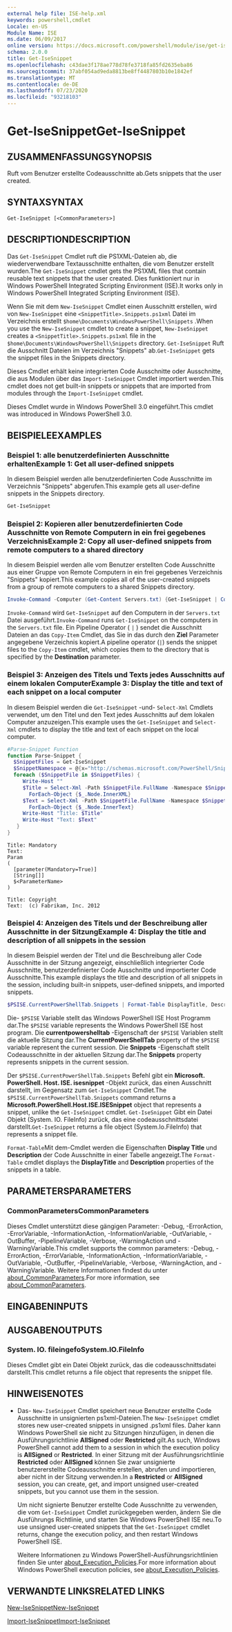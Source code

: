 ```yaml
---
external help file: ISE-help.xml
keywords: powershell,cmdlet
Locale: en-US
Module Name: ISE
ms.date: 06/09/2017
online version: https://docs.microsoft.com/powershell/module/ise/get-isesnippet?view=powershell-5.1&WT.mc_id=ps-gethelp
schema: 2.0.0
title: Get-IseSnippet
ms.openlocfilehash: c43dae3f178ae778d78fe3718fa85fd2635eba86
ms.sourcegitcommit: 37abf054ad9eda8813be8ff4487803b10e1842ef
ms.translationtype: MT
ms.contentlocale: de-DE
ms.lasthandoff: 07/23/2020
ms.locfileid: "93218103"
---
```

# <span data-ttu-id="46d25-103">Get-IseSnippet</span><span class="sxs-lookup"><span data-stu-id="46d25-103">Get-IseSnippet</span></span>

## <span data-ttu-id="46d25-104">ZUSAMMENFASSUNG</span><span class="sxs-lookup"><span data-stu-id="46d25-104">SYNOPSIS</span></span>
<span data-ttu-id="46d25-105">Ruft vom Benutzer erstellte Codeausschnitte ab.</span><span class="sxs-lookup"><span data-stu-id="46d25-105">Gets snippets that the user created.</span></span>

## <span data-ttu-id="46d25-106">SYNTAX</span><span class="sxs-lookup"><span data-stu-id="46d25-106">SYNTAX</span></span>

```
Get-IseSnippet [<CommonParameters>]
```

## <span data-ttu-id="46d25-107">DESCRIPTION</span><span class="sxs-lookup"><span data-stu-id="46d25-107">DESCRIPTION</span></span>

<span data-ttu-id="46d25-108">Das `Get-IseSnippet` Cmdlet ruft die PS1XML-Dateien ab, die wiederverwendbare Textausschnitte enthalten, die vom Benutzer erstellt wurden.</span><span class="sxs-lookup"><span data-stu-id="46d25-108">The `Get-IseSnippet` cmdlet gets the PS1XML files that contain reusable text snippets that the user created.</span></span> <span data-ttu-id="46d25-109">Dies funktioniert nur in Windows PowerShell Integrated Scripting Environment (ISE).</span><span class="sxs-lookup"><span data-stu-id="46d25-109">It works only in Windows PowerShell Integrated Scripting Environment (ISE).</span></span>

<span data-ttu-id="46d25-110">Wenn Sie mit dem `New-IseSnippet` Cmdlet einen Ausschnitt erstellen, wird von `New-IseSnippet` eine `<SnippetTitle>.Snippets.ps1xml` Datei im Verzeichnis erstellt `$home\Documents\WindowsPowerShell\Snippets` .</span><span class="sxs-lookup"><span data-stu-id="46d25-110">When you use the `New-IseSnippet` cmdlet to create a snippet, `New-IseSnippet` creates a `<SnippetTitle>.Snippets.ps1xml` file in the `$home\Documents\WindowsPowerShell\Snippets` directory.</span></span>
<span data-ttu-id="46d25-111">`Get-IseSnippet` Ruft die Ausschnitt Dateien im Verzeichnis "Snippets" ab.</span><span class="sxs-lookup"><span data-stu-id="46d25-111">`Get-IseSnippet` gets the snippet files in the Snippets directory.</span></span>

<span data-ttu-id="46d25-112">Dieses Cmdlet erhält keine integrierten Code Ausschnitte oder Ausschnitte, die aus Modulen über das `Import-IseSnippet` Cmdlet importiert werden.</span><span class="sxs-lookup"><span data-stu-id="46d25-112">This cmdlet does not get built-in snippets or snippets that are imported from modules through the `Import-IseSnippet` cmdlet.</span></span>

<span data-ttu-id="46d25-113">Dieses Cmdlet wurde in Windows PowerShell 3.0 eingeführt.</span><span class="sxs-lookup"><span data-stu-id="46d25-113">This cmdlet was introduced in Windows PowerShell 3.0.</span></span>

## <span data-ttu-id="46d25-114">BEISPIELE</span><span class="sxs-lookup"><span data-stu-id="46d25-114">EXAMPLES</span></span>

### <span data-ttu-id="46d25-115">Beispiel 1: alle benutzerdefinierten Ausschnitte erhalten</span><span class="sxs-lookup"><span data-stu-id="46d25-115">Example 1: Get all user-defined snippets</span></span>

<span data-ttu-id="46d25-116">In diesem Beispiel werden alle benutzerdefinierten Code Ausschnitte im Verzeichnis "Snippets" abgerufen.</span><span class="sxs-lookup"><span data-stu-id="46d25-116">This example gets all user-define snippets in the Snippets directory.</span></span>

```powershell
Get-IseSnippet
```

### <span data-ttu-id="46d25-117">Beispiel 2: Kopieren aller benutzerdefinierten Code Ausschnitte von Remote Computern in ein frei gegebenes Verzeichnis</span><span class="sxs-lookup"><span data-stu-id="46d25-117">Example 2: Copy all user-defined snippets from remote computers to a shared directory</span></span>

<span data-ttu-id="46d25-118">In diesem Beispiel werden alle vom Benutzer erstellten Code Ausschnitte aus einer Gruppe von Remote Computern in ein frei gegebenes Verzeichnis "Snippets" kopiert.</span><span class="sxs-lookup"><span data-stu-id="46d25-118">This example copies all of the user-created snippets from a group of remote computers to a shared Snippets directory.</span></span>

```powershell
Invoke-Command -Computer (Get-Content Servers.txt) {Get-IseSnippet | Copy-Item -Destination \\Server01\Share01\Snippets}
```

<span data-ttu-id="46d25-119">`Invoke-Command` wird `Get-IseSnippet` auf den Computern in der `Servers.txt` Datei ausgeführt.</span><span class="sxs-lookup"><span data-stu-id="46d25-119">`Invoke-Command` runs `Get-IseSnippet` on the computers in the `Servers.txt` file.</span></span> <span data-ttu-id="46d25-120">Ein Pipeline Operator ( `|` ) sendet die Ausschnitt Dateien an das `Copy-Item` Cmdlet, das Sie in das durch den **Ziel** Parameter angegebene Verzeichnis kopiert.</span><span class="sxs-lookup"><span data-stu-id="46d25-120">A pipeline operator (`|`) sends the snippet files to the `Copy-Item` cmdlet, which copies them to the directory that is specified by the **Destination** parameter.</span></span>

### <span data-ttu-id="46d25-121">Beispiel 3: Anzeigen des Titels und Texts jedes Ausschnitts auf einem lokalen Computer</span><span class="sxs-lookup"><span data-stu-id="46d25-121">Example 3: Display the title and text of each snippet on a local computer</span></span>

<span data-ttu-id="46d25-122">In diesem Beispiel werden die `Get-IseSnippet` -und- `Select-Xml` Cmdlets verwendet, um den Titel und den Text jedes Ausschnitts auf dem lokalen Computer anzuzeigen.</span><span class="sxs-lookup"><span data-stu-id="46d25-122">This example uses the `Get-IseSnippet` and `Select-Xml` cmdlets to display the title and text of each snippet on the local computer.</span></span>

```powershell
#Parse-Snippet Function
function Parse-Snippet {
  $SnippetFiles = Get-IseSnippet
  $SnippetNamespace = @{x="http://schemas.microsoft.com/PowerShell/Snippets"}
  foreach ($SnippetFile in $SnippetFiles) {
     Write-Host ""
     $Title = Select-Xml -Path $SnippetFile.FullName -Namespace $SnippetNamespace -XPath "//x:Title" |
       ForEach-Object {$_.Node.InnerXML}
     $Text = Select-Xml -Path $SnippetFile.FullName -Namespace $SnippetNamespace -XPath "//x:Script" |
       ForEach-Object {$_.Node.InnerText}
     Write-Host "Title: $Title"
     Write-Host "Text: $Text"
   }
}
```

```Output
Title: Mandatory
Text:
Param
(
  [parameter(Mandatory=True)]
  [String[]]
  $<ParameterName>
)

Title: Copyright
Text:  (c) Fabrikam, Inc. 2012
```

### <span data-ttu-id="46d25-123">Beispiel 4: Anzeigen des Titels und der Beschreibung aller Ausschnitte in der Sitzung</span><span class="sxs-lookup"><span data-stu-id="46d25-123">Example 4: Display the title and description of all snippets in the session</span></span>

<span data-ttu-id="46d25-124">In diesem Beispiel werden der Titel und die Beschreibung aller Code Ausschnitte in der Sitzung angezeigt, einschließlich integrierter Code Ausschnitte, benutzerdefinierter Code Ausschnitte und importierter Code Ausschnitte.</span><span class="sxs-lookup"><span data-stu-id="46d25-124">This example displays the title and description of all snippets in the session, including built-in snippets, user-defined snippets, and imported snippets.</span></span>

```powershell
$PSISE.CurrentPowerShellTab.Snippets | Format-Table DisplayTitle, Description
```

<span data-ttu-id="46d25-125">Die- `$PSISE` Variable stellt das Windows PowerShell ISE Host Programm dar.</span><span class="sxs-lookup"><span data-stu-id="46d25-125">The `$PSISE` variable represents the Windows PowerShell ISE host program.</span></span> <span data-ttu-id="46d25-126">Die **currentpowershelltab** -Eigenschaft der `$PSISE` Variablen stellt die aktuelle Sitzung dar.</span><span class="sxs-lookup"><span data-stu-id="46d25-126">The **CurrentPowerShellTab** property of the `$PSISE` variable represent the current session.</span></span> <span data-ttu-id="46d25-127">Die **Snippets** -Eigenschaft stellt Codeausschnitte in der aktuellen Sitzung dar.</span><span class="sxs-lookup"><span data-stu-id="46d25-127">The **Snippets** property represents snippets in the current session.</span></span>

<span data-ttu-id="46d25-128">Der `$PSISE.CurrentPowerShellTab.Snippets` Befehl gibt ein **Microsoft. PowerShell. Host. ISE. isesnippet** -Objekt zurück, das einen Ausschnitt darstellt, im Gegensatz zum `Get-IseSnippet` Cmdlet.</span><span class="sxs-lookup"><span data-stu-id="46d25-128">The `$PSISE.CurrentPowerShellTab.Snippets` command returns a **Microsoft.PowerShell.Host.ISE.ISESnippet** object that represents a snippet, unlike the `Get-IseSnippet` cmdlet.</span></span> <span data-ttu-id="46d25-129">`Get-IseSnippet` Gibt ein Datei Objekt (System. IO. FileInfo) zurück, das eine codeausschnittsdatei darstellt.</span><span class="sxs-lookup"><span data-stu-id="46d25-129">`Get-IseSnippet` returns a file object (System.Io.FileInfo) that represents a snippet file.</span></span>

<span data-ttu-id="46d25-130">`Format-Table`Mit dem-Cmdlet werden die Eigenschaften **Display Title** und **Description** der Code Ausschnitte in einer Tabelle angezeigt.</span><span class="sxs-lookup"><span data-stu-id="46d25-130">The `Format-Table` cmdlet displays the **DisplayTitle** and **Description** properties of the snippets in a table.</span></span>

## <span data-ttu-id="46d25-131">PARAMETERS</span><span class="sxs-lookup"><span data-stu-id="46d25-131">PARAMETERS</span></span>

### <span data-ttu-id="46d25-132">CommonParameters</span><span class="sxs-lookup"><span data-stu-id="46d25-132">CommonParameters</span></span>

<span data-ttu-id="46d25-133">Dieses Cmdlet unterstützt diese gängigen Parameter: -Debug, -ErrorAction, -ErrorVariable, -InformationAction, -InformationVariable, -OutVariable, -OutBuffer, -PipelineVariable, -Verbose, -WarningAction und -WarningVariable.</span><span class="sxs-lookup"><span data-stu-id="46d25-133">This cmdlet supports the common parameters: -Debug, -ErrorAction, -ErrorVariable, -InformationAction, -InformationVariable, -OutVariable, -OutBuffer, -PipelineVariable, -Verbose, -WarningAction, and -WarningVariable.</span></span> <span data-ttu-id="46d25-134">Weitere Informationen findest du unter [about_CommonParameters](https://go.microsoft.com/fwlink/?LinkID=113216).</span><span class="sxs-lookup"><span data-stu-id="46d25-134">For more information, see [about_CommonParameters](https://go.microsoft.com/fwlink/?LinkID=113216).</span></span>

## <span data-ttu-id="46d25-135">EINGABEN</span><span class="sxs-lookup"><span data-stu-id="46d25-135">INPUTS</span></span>

## <span data-ttu-id="46d25-136">AUSGABEN</span><span class="sxs-lookup"><span data-stu-id="46d25-136">OUTPUTS</span></span>

### <span data-ttu-id="46d25-137">System. IO. fileingefo</span><span class="sxs-lookup"><span data-stu-id="46d25-137">System.IO.FileInfo</span></span>

<span data-ttu-id="46d25-138">Dieses Cmdlet gibt ein Datei Objekt zurück, das die codeausschnittsdatei darstellt.</span><span class="sxs-lookup"><span data-stu-id="46d25-138">This cmdlet returns a file object that represents the snippet file.</span></span>

## <span data-ttu-id="46d25-139">HINWEISE</span><span class="sxs-lookup"><span data-stu-id="46d25-139">NOTES</span></span>

* <span data-ttu-id="46d25-140">Das- `New-IseSnippet` Cmdlet speichert neue Benutzer erstellte Code Ausschnitte in unsignierten ps1xml-Dateien.</span><span class="sxs-lookup"><span data-stu-id="46d25-140">The `New-IseSnippet` cmdlet stores new user-created snippets in unsigned .ps1xml files.</span></span> <span data-ttu-id="46d25-141">Daher kann Windows PowerShell sie nicht zu Sitzungen hinzufügen, in denen die Ausführungsrichtlinie **AllSigned** oder **Restricted** gilt.</span><span class="sxs-lookup"><span data-stu-id="46d25-141">As such, Windows PowerShell cannot add them to a session in which the execution policy is **AllSigned** or **Restricted**.</span></span> <span data-ttu-id="46d25-142">In einer Sitzung mit der Ausführungsrichtlinie **Restricted** oder **AllSigned** können Sie zwar unsignierte benutzererstellte Codeausschnitte erstellen, abrufen und importieren, aber nicht in der Sitzung verwenden.</span><span class="sxs-lookup"><span data-stu-id="46d25-142">In a **Restricted** or **AllSigned** session, you can create, get, and import unsigned user-created snippets, but you cannot use them in the session.</span></span>

  <span data-ttu-id="46d25-143">Um nicht signierte Benutzer erstellte Code Ausschnitte zu verwenden, die vom `Get-IseSnippet` Cmdlet zurückgegeben werden, ändern Sie die Ausführungs Richtlinie, und starten Sie Windows PowerShell ISE neu.</span><span class="sxs-lookup"><span data-stu-id="46d25-143">To use unsigned user-created snippets that the `Get-IseSnippet` cmdlet returns, change the execution policy, and then restart Windows PowerShell ISE.</span></span>

  <span data-ttu-id="46d25-144">Weitere Informationen zu Windows PowerShell-Ausführungsrichtlinien finden Sie unter [about_Execution_Policies](../Microsoft.PowerShell.Core/About/about_Execution_Policies.md).</span><span class="sxs-lookup"><span data-stu-id="46d25-144">For more information about Windows PowerShell execution policies, see [about_Execution_Policies](../Microsoft.PowerShell.Core/About/about_Execution_Policies.md).</span></span>

## <span data-ttu-id="46d25-145">VERWANDTE LINKS</span><span class="sxs-lookup"><span data-stu-id="46d25-145">RELATED LINKS</span></span>

[<span data-ttu-id="46d25-146">New-IseSnippet</span><span class="sxs-lookup"><span data-stu-id="46d25-146">New-IseSnippet</span></span>](New-IseSnippet.md)

[<span data-ttu-id="46d25-147">Import-IseSnippet</span><span class="sxs-lookup"><span data-stu-id="46d25-147">Import-IseSnippet</span></span>](Import-IseSnippet.md)
